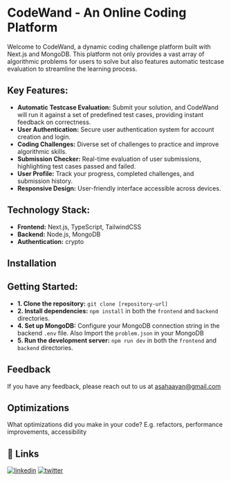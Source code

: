 
# CodeWand - An Online Coding Platform

Welcome to CodeWand, a dynamic coding challenge platform built with Next.js and MongoDB. This platform not only provides a vast array of algorithmic problems for users to solve but also features automatic testcase evaluation to streamline the learning process.


## Key Features:


- **Automatic Testcase Evaluation:** Submit your solution, and CodeWand will run it against a set of predefined test cases, providing instant feedback on correctness.
- **User Authentication:** Secure user authentication system for account creation and login.
- **Coding Challenges:** Diverse set of challenges to practice and improve algorithmic skills.
- **Submission Checker:** Real-time evaluation of user submissions, highlighting test cases passed and failed.
- **User Profile:** Track your progress, completed challenges, and submission history.
- **Responsive Design:** User-friendly interface accessible across devices.


## Technology Stack:

- **Frontend:** Next.js, TypeScript, TailwindCSS
- **Backend:** Node.js, MongoDB
- **Authentication:** crypto 


## Installation

## Getting Started:

- **1. Clone the repository:** `git clone [repository-url]`
- **2. Install dependencies:** `npm install` in both the `frontend` and `backend` directories.
- **4. Set up MongoDB:** Configure your MongoDB connection string in the backend `.env` file. Also Import the `problem.json` in your MongoDB
- **5. Run the development server:** `npm run dev` in both the `frontend` and `backend` directories.
    
## Feedback

If you have any feedback, please reach out to us at asahaayan@gmail.com


## Optimizations

What optimizations did you make in your code? E.g. refactors, performance improvements, accessibility





## 🔗 Links
[![linkedin](https://img.shields.io/badge/linkedin-0A66C2?style=for-the-badge&logo=linkedin&logoColor=white)](https://www.linkedin.com/)
[![twitter](https://img.shields.io/badge/twitter-1DA1F2?style=for-the-badge&logo=twitter&logoColor=white)](https://twitter.com/)

